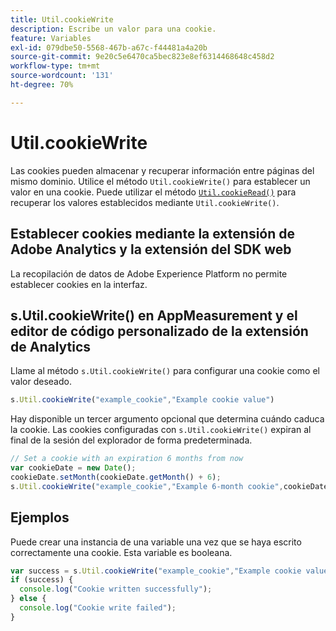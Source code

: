 ```yaml
---
title: Util.cookieWrite
description: Escribe un valor para una cookie.
feature: Variables
exl-id: 079dbe50-5568-467b-a67c-f44481a4a20b
source-git-commit: 9e20c5e6470ca5bec823e8ef6314468648c458d2
workflow-type: tm+mt
source-wordcount: '131'
ht-degree: 70%

---
```


# Util.cookieWrite

Las cookies pueden almacenar y recuperar información entre páginas del mismo dominio. Utilice el método `Util.cookieWrite()` para establecer un valor en una cookie. Puede utilizar el método [`Util.cookieRead()`](util-cookieread.md) para recuperar los valores establecidos mediante `Util.cookieWrite()`.

## Establecer cookies mediante la extensión de Adobe Analytics y la extensión del SDK web

La recopilación de datos de Adobe Experience Platform no permite establecer cookies en la interfaz.

## s.Util.cookieWrite() en AppMeasurement y el editor de código personalizado de la extensión de Analytics

Llame al método `s.Util.cookieWrite()` para configurar una cookie como el valor deseado.

```js
s.Util.cookieWrite("example_cookie","Example cookie value")
```

Hay disponible un tercer argumento opcional que determina cuándo caduca la cookie. Las cookies configuradas con `s.Util.cookieWrite()` expiran al final de la sesión del explorador de forma predeterminada.

```js
// Set a cookie with an expiration 6 months from now
var cookieDate = new Date();
cookieDate.setMonth(cookieDate.getMonth() + 6);
s.Util.cookieWrite("example_cookie","Example 6-month cookie",cookieDate);
```

## Ejemplos

Puede crear una instancia de una variable una vez que se haya escrito correctamente una cookie. Esta variable es booleana.

```js
var success = s.Util.cookieWrite("example_cookie","Example cookie value");
if (success) {
  console.log("Cookie written successfully");
} else {
  console.log("Cookie write failed");
}
```
